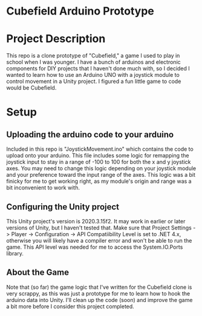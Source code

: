 # Cubefield Arduino Prototype

# Project Description
This repo is a clone prototype of "Cubefield," a game I used to play in school when I was younger. I have a bunch of arduinos and electronic components for DIY projects that I haven't done much with, so I decided I wanted to learn how to use an Arduino UNO with a joystick module to control movement in a Unity project. I figured a fun little game to code would be Cubefield. 

# Setup
## Uploading the arduino code to your arduino
Included in this repo is "JoystickMovement.ino" which contains the code to upload onto your arduino. This file includes some logic for remapping the joystick input to stay in a range of -100 to 100 for both the x and y joystick axes. You may need to change this logic depending on your joystick module and your preference toward the input range of the axes. This logic was a bit finicky for me to get working right, as my module's origin and range was a bit inconvenient to work with.

## Configuring the Unity project
This Unity project's version is 2020.3.15f2. It may work in earlier or later versions of Unity, but I haven't tested that. Make sure that Project Settings -> Player -> Configuration -> API Compatiibility Level is set to .NET 4.x, otherwise you will likely have a compiler error and won't be able to run the game. This API level was needed for me to access the System.IO.Ports library.

## About the Game
Note that (so far) the game logic that I've written for the Cubefield clone is very scrappy, as this was just a prototype for me to learn how to hook the arduino data into Unity. I'll clean up the code (soon) and improve the game a bit more before I consider this project completed.
